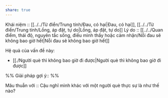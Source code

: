 ```yaml
---
share: true
---
```

Khái niệm :: [[../../Từ điển/Trung tính/Đau, có hại|Đau, có hại]], [[../../Từ điển/Trung tính/Lồng, áp đặt, tự do|Lồng, áp đặt, tự do]]
Lý do :: [[../../Quan điểm, thái độ, nguyên tắc sống, điều mình thấy hoặc cảm nhận/Nỗi đau sẽ không bao giờ hết|Nỗi đau sẽ không bao giờ hết]]

Hệ quả của vấn đề này:
- [[./Người què thì không bao giờ đi được|Người què thì không bao giờ đi được]]


%%
Giải pháp gợi ý:: 
%%



Mâu thuẫn với :: Cậu nghĩ mình khác với một người què thực sự là như thế nào?